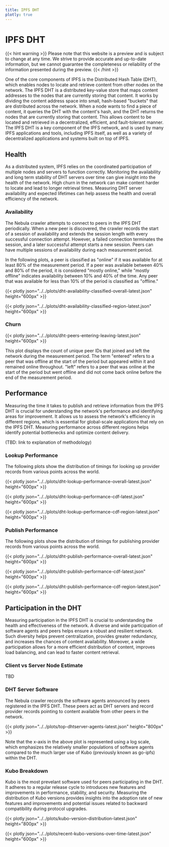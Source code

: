 ```yaml
---
title: IPFS DHT
plotly: true
---
```


# IPFS DHT

{{< hint warning >}}
Please note that this website is a preview and is subject to change at any time. 
We strive to provide accurate and up-to-date information, but we cannot guarantee 
the completeness or reliability of the information presented during the preview. 
{{< /hint >}}

One of the core components of IPFS is the Distributed Hash Table (DHT), which enables nodes to locate and retrieve content from other nodes on the network. The IPFS DHT is a distributed key-value store that maps content addresses to the nodes that are currently storing that content. It works by dividing the content address space into small, hash-based "buckets" that are distributed across the network. When a node wants to find a piece of content, it queries the DHT with the content's hash, and the DHT returns the nodes that are currently storing that content. This allows content to be located and retrieved in a decentralized, efficient, and fault-tolerant manner. The IPFS DHT is a key component of the IPFS network, and is used by many IPFS applications and tools, including IPFS itself, as well as a variety of decentralized applications and systems built on top of IPFS.

## Health

As a distributed system, IPFS relies on the coordinated participation of multiple nodes and servers to function correctly. Monitoring the
availability and long term stability of DHT servers over time can give insight into the health of the network. High churn in the network
can make content harder to locate and lead to longer retrieval times. Measuring DHT server availability and expected lifetimes can help 
assess the health and overall efficiency of the network.

### Availability

The Nebula crawler attempts to connect to peers in the IPFS DHT periodically. When a new peer is discovered, the crawler records the start of a session of availability and extends the session length with every successful connection attempt. However, a failed connection terminates the session, and a later successful attempt starts a new session. Peers can have multiple sessions of availability during each measurement period. 

In the following plots, a peer is classified as "online" if it was available for at least 80% of the measurement period. If a peer was available between 40% and 80% of the period, it is considered "mostly online," while "mostly offline" indicates availability between 10% and 40% of the time. Any peer that was available for less than 10% of the period is classified as "offline."

{{< plotly json="../../plots/dht-availability-classified-overall-latest.json" height="600px" >}}

{{< plotly json="../../plots/dht-availability-classified-region-latest.json" height="600px" >}}

### Churn

{{< plotly json="../../plots/dht-peers-entering-leaving-latest.json" height="600px" >}}

This plot displays the count of unique peer IDs that joined and left the network during the measurement period. The term "entered" refers to a peer that was offline at the start of the period but appeared within it and remained online throughout. "left" refers to a peer that was online at the start of the period but went offline and did not come back online before the end of the measurement period.

## Performance

Measuring the time it takes to publish and retrieve information from the IPFS DHT is crucial for understanding the network's performance and identifying areas for improvement. It allows us to assess the network's efficiency in different regions, which is essential for global-scale applications that rely on the IPFS DHT. Measuring performance across different regions helps identify potential bottlenecks and optimize content delivery. 

(TBD: link to explanation of methodology)


### Lookup Performance

The following plots show the distribution of timings for looking up provider records from various points across the world. 

{{< plotly json="../../plots/dht-lookup-performance-overall-latest.json" height="600px" >}}

{{< plotly json="../../plots/dht-lookup-performance-cdf-latest.json" height="600px" >}}

{{< plotly json="../../plots/dht-lookup-performance-cdf-region-latest.json" height="600px" >}}

### Publish Performance

The following plots show the distribution of timings for publishing provider records from various points across the world.

{{< plotly json="../../plots/dht-publish-performance-overall-latest.json" height="600px" >}}

{{< plotly json="../../plots/dht-publish-performance-cdf-latest.json" height="600px" >}}

{{< plotly json="../../plots/dht-publish-performance-cdf-region-latest.json" height="600px" >}}

## Participation in the DHT

Measuring participation in the IPFS DHT is crucial to understanding the health and effectiveness of the network. A diverse and wide participation of software agents and peers helps ensure a robust and resilient network. Such diversity helps prevent centralization, provides greater redundancy, and increases the chances of content availability. Moreover, a wide participation allows for a more efficient distribution of content, improves load balancing, and can lead to faster content retrieval. 

### Client vs Server Node Estimate

TBD

### DHT Server Software

The Nebula crawler records the software agents announced by peers registered in the IPFS DHT. 
These peers act as DHT servers and record provider records pointing to content available from other peers in the network.

{{< plotly json="../../plots/top-dhtserver-agents-latest.json" height="800px" >}}

Note that the x-axis in the above plot is represented using a log scale, which emphasizes the relatively smaller  populations of software agents compared to the much larger use of Kubo (previously known as go-ipfs) within the DHT. 



### Kubo Breakdown

Kubo is the most prevelant software used for peers participating in the DHT. It adheres to a regular release cycle to introduces new features and improvements in performance, stability, and security. Measuring the distribution of Kubo versions provides insights into the adoption rate of new features and improvements and potential issues related to backward compatibility during protocol upgrades. 

{{< plotly json="../../plots/kubo-version-distribution-latest.json" height="800px" >}}

{{< plotly json="../../plots/recent-kubo-versions-over-time-latest.json" height="600px" >}}




